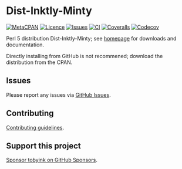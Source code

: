 # Dist-Inktly-Minty

[![MetaCPAN](https://img.shields.io/cpan/v/Dist-Inktly-Minty.svg)](https://metacpan.org/release/Dist-Inktly-Minty)
[![Licence](https://img.shields.io/cpan/l/Dist-Inktly-Minty)](https://metacpan.org/dist/Dist-Inktly-Minty/source/LICENSE)
[![Issues](https://img.shields.io/github/issues/tobyink/p5-dist-inktly-minty)](https://github.com/tobyink/p5-dist-inktly-minty/issues)
[![CI](https://github.com/tobyink/p5-dist-inktly-minty/workflows/CI/badge.svg)](https://github.com/tobyink/p5-dist-inktly-minty/actions)
[![Coveralls](https://coveralls.io/repos/tobyink/p5-dist-inktly-minty/badge.svg?branch=master&amp;service=github)](https://coveralls.io/github/tobyink/p5-dist-inktly-minty)
[![Codecov](https://codecov.io/gh/tobyink/p5-dist-inktly-minty/branch/master/graph/badge.svg)](https://codecov.io/gh/tobyink/p5-dist-inktly-minty)

Perl 5 distribution Dist-Inktly-Minty; see [homepage](https://metacpan.org/release/Dist-Inktly-Minty)
for downloads and documentation.

Directly installing from GitHub is not recommened; download the distribution
from the CPAN.

## Issues

Please report any issues via [GitHub Issues](https://github.com/tobyink/p5-dist-inktly-minty/issues).

## Contributing

[Contributing guidelines](https://toby.ink/open-source/contributing/).

## Support this project

[Sponsor tobyink on GitHub Sponsors](https://github.com/sponsors/tobyink).
